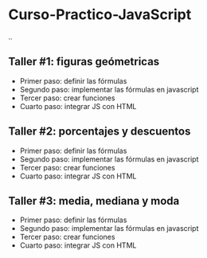 # Curso-Practico-JavaScript

..

## Taller #1: figuras geómetricas

- Primer paso: definir las fórmulas
- Segundo paso: implementar las fórmulas en javascript
- Tercer paso: crear funciones 
- Cuarto paso: integrar JS con HTML

## Taller #2: porcentajes y descuentos

- Primer paso: definir las fórmulas
- Segundo paso: implementar las fórmulas en javascript
- Tercer paso: crear funciones 
- Cuarto paso: integrar JS con HTML

## Taller #3: media, mediana y moda

- Primer paso: definir las fórmulas
- Segundo paso: implementar las fórmulas en javascript
- Tercer paso: crear funciones 
- Cuarto paso: integrar JS con HTML

